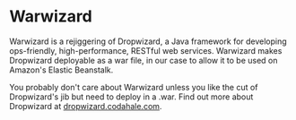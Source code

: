 Warwizard
==========

Warwizard is a rejiggering of Dropwizard, a Java framework for developing ops-friendly, high-performance, RESTful web services. Warwizard makes Dropwizard deployable as a war file, in our case to allow it to be used on Amazon's Elastic Beanstalk.

You probably don't care about Warwizard unless you like the cut of Dropwizard's jib but need to deploy in a .war. Find out
more about Dropwizard at [dropwizard.codahale.com](http://dropwizard.codahale.com).
